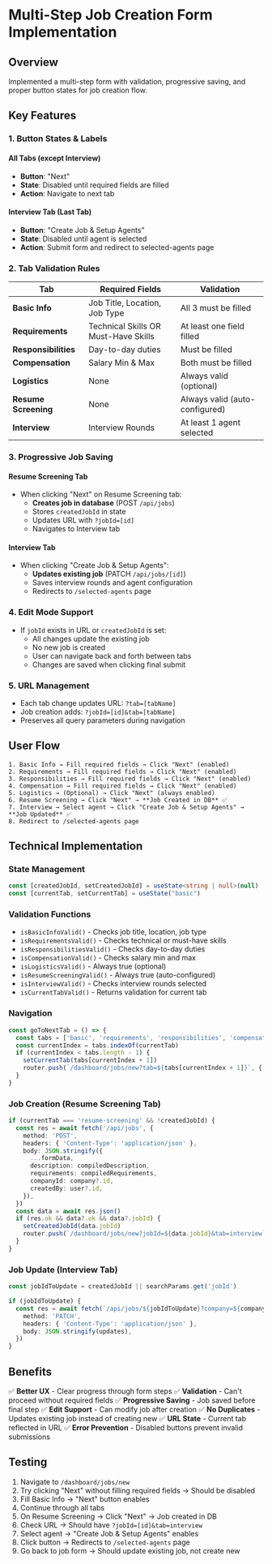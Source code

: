 # Multi-Step Job Creation Form Implementation

## Overview
Implemented a multi-step form with validation, progressive saving, and proper button states for job creation flow.

## Key Features

### 1. Button States & Labels

#### All Tabs (except Interview)
- **Button**: "Next"
- **State**: Disabled until required fields are filled
- **Action**: Navigate to next tab

#### Interview Tab (Last Tab)
- **Button**: "Create Job & Setup Agents"
- **State**: Disabled until agent is selected
- **Action**: Submit form and redirect to selected-agents page

### 2. Tab Validation Rules

| Tab | Required Fields | Validation |
|-----|----------------|------------|
| **Basic Info** | Job Title, Location, Job Type | All 3 must be filled |
| **Requirements** | Technical Skills OR Must-Have Skills | At least one field filled |
| **Responsibilities** | Day-to-day duties | Must be filled |
| **Compensation** | Salary Min & Max | Both must be filled |
| **Logistics** | None | Always valid (optional) |
| **Resume Screening** | None | Always valid (auto-configured) |
| **Interview** | Interview Rounds | At least 1 agent selected |

### 3. Progressive Job Saving

#### Resume Screening Tab
- When clicking "Next" on Resume Screening tab:
  - **Creates job in database** (POST `/api/jobs`)
  - Stores `createdJobId` in state
  - Updates URL with `?jobId=[id]`
  - Navigates to Interview tab

#### Interview Tab
- When clicking "Create Job & Setup Agents":
  - **Updates existing job** (PATCH `/api/jobs/[id]`)
  - Saves interview rounds and agent configuration
  - Redirects to `/selected-agents` page

### 4. Edit Mode Support

- If `jobId` exists in URL or `createdJobId` is set:
  - All changes update the existing job
  - No new job is created
  - User can navigate back and forth between tabs
  - Changes are saved when clicking final submit

### 5. URL Management

- Each tab change updates URL: `?tab=[tabName]`
- Job creation adds: `?jobId=[id]&tab=[tabName]`
- Preserves all query parameters during navigation

## User Flow

```
1. Basic Info → Fill required fields → Click "Next" (enabled)
2. Requirements → Fill required fields → Click "Next" (enabled)
3. Responsibilities → Fill required fields → Click "Next" (enabled)
4. Compensation → Fill required fields → Click "Next" (enabled)
5. Logistics → (Optional) → Click "Next" (always enabled)
6. Resume Screening → Click "Next" → **Job Created in DB** ✅
7. Interview → Select agent → Click "Create Job & Setup Agents" → **Job Updated** ✅
8. Redirect to /selected-agents page
```

## Technical Implementation

### State Management
```typescript
const [createdJobId, setCreatedJobId] = useState<string | null>(null)
const [currentTab, setCurrentTab] = useState("basic")
```

### Validation Functions
- `isBasicInfoValid()` - Checks job title, location, job type
- `isRequirementsValid()` - Checks technical or must-have skills
- `isResponsibilitiesValid()` - Checks day-to-day duties
- `isCompensationValid()` - Checks salary min and max
- `isLogisticsValid()` - Always true (optional)
- `isResumeScreeningValid()` - Always true (auto-configured)
- `isInterviewValid()` - Checks interview rounds selected
- `isCurrentTabValid()` - Returns validation for current tab

### Navigation
```typescript
const goToNextTab = () => {
  const tabs = ['basic', 'requirements', 'responsibilities', 'compensation', 'logistics', 'resume-screening', 'interview']
  const currentIndex = tabs.indexOf(currentTab)
  if (currentIndex < tabs.length - 1) {
    setCurrentTab(tabs[currentIndex + 1])
    router.push(`/dashboard/jobs/new?tab=${tabs[currentIndex + 1]}`, { scroll: false })
  }
}
```

### Job Creation (Resume Screening Tab)
```typescript
if (currentTab === 'resume-screening' && !createdJobId) {
  const res = await fetch('/api/jobs', {
    method: 'POST',
    headers: { 'Content-Type': 'application/json' },
    body: JSON.stringify({
      ...formData,
      description: compiledDescription,
      requirements: compiledRequirements,
      companyId: company?.id,
      createdBy: user?.id,
    }),
  })
  const data = await res.json()
  if (res.ok && data?.ok && data?.jobId) {
    setCreatedJobId(data.jobId)
    router.push(`/dashboard/jobs/new?jobId=${data.jobId}&tab=interview`, { scroll: false })
  }
}
```

### Job Update (Interview Tab)
```typescript
const jobIdToUpdate = createdJobId || searchParams.get('jobId')

if (jobIdToUpdate) {
  const res = await fetch(`/api/jobs/${jobIdToUpdate}?company=${company?.name}`, {
    method: 'PATCH',
    headers: { 'Content-Type': 'application/json' },
    body: JSON.stringify(updates),
  })
}
```

## Benefits

✅ **Better UX** - Clear progress through form steps
✅ **Validation** - Can't proceed without required fields
✅ **Progressive Saving** - Job saved before final step
✅ **Edit Support** - Can modify job after creation
✅ **No Duplicates** - Updates existing job instead of creating new
✅ **URL State** - Current tab reflected in URL
✅ **Error Prevention** - Disabled buttons prevent invalid submissions

## Testing

1. Navigate to `/dashboard/jobs/new`
2. Try clicking "Next" without filling required fields → Should be disabled
3. Fill Basic Info → "Next" button enables
4. Continue through all tabs
5. On Resume Screening → Click "Next" → Job created in DB
6. Check URL → Should have `?jobId=[id]&tab=interview`
7. Select agent → "Create Job & Setup Agents" enables
8. Click button → Redirects to `/selected-agents` page
9. Go back to job form → Should update existing job, not create new
